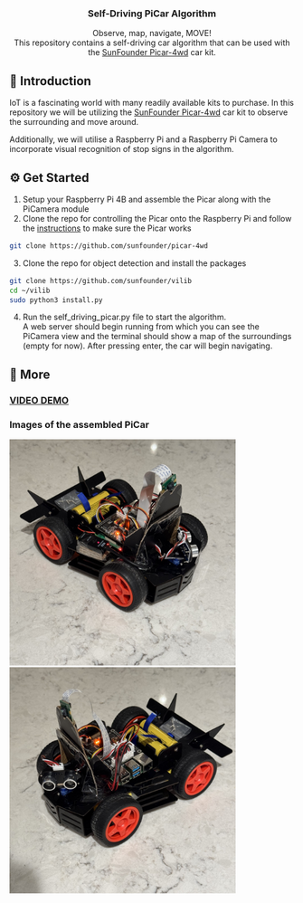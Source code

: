 <h3 align="center">Self-Driving PiCar Algorithm</h3>

   <div align="center">
        Observe, map, navigate, MOVE!</br>
        This repository contains a self-driving car algorithm that can be used with the <a href="https://www.sunfounder.com/products/raspberry-pi-car-robot-kit-4wd" target="_blank">SunFounder Picar-4wd</a> car kit.
    </div>
</div>


## 🤖 Introduction
IoT is a fascinating world with many readily available kits to purchase. In this repository we will be utilizing the [SunFounder Picar-4wd](https://www.sunfounder.com/products/raspberry-pi-car-robot-kit-4wd) car kit to observe the surrounding and move around. 

Additionally, we will utilise a Raspberry Pi and a Raspberry Pi Camera to incorporate visual recognition of stop signs in the algorithm.


## ⚙️ Get Started

1. Setup your Raspberry Pi 4B and assemble the Picar along with the PiCamera module
2. Clone the repo for controlling the Picar onto the Raspberry Pi and follow the [instructions](https://docs.sunfounder.com/projects/picar-4wd/en/latest/test_the_modules.html) to make sure the Picar works
```bash
git clone https://github.com/sunfounder/picar-4wd
```
3. Clone the repo for object detection and install the packages
```bash
git clone https://github.com/sunfounder/vilib
cd ~/vilib
sudo python3 install.py 
```
4. Run the self_driving_picar.py file to start the algorithm.</br>A web server should begin running from which you can see the PiCamera view and the terminal should show a map of the surroundings (empty for now). After pressing enter, the car will begin navigating.


## 🚀 More
### [VIDEO DEMO](https://drive.google.com/file/d/1dDy9Mp4K4usTvoOsjg144Z3-xUqk3BSJ/)

### Images of the assembled PiCar
<img src="./picar_image1.jpg" alt="Image of assembled PiCar" width="400" />
<img src="./picar_image2.jpg" alt="Image of assembled PiCar" width="400" />
